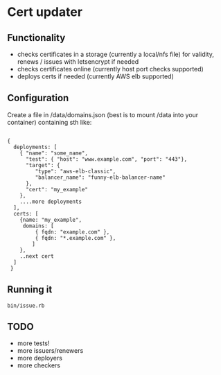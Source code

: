 # Cert updater

## Functionality
 * checks certificates in a storage (currently a local/nfs file) for
   validity, renews / issues with letsencrypt if needed
 * checks certificates online (currently host port checks supported)
 * deploys certs if needed (currently AWS elb supported)

## Configuration

Create a file in /data/domains.json (best is to mount /data into your
container) containing sth like:

```

{
  deployments: [
    { "name": "some_name", 
      "test": { "host": "www.example.com", "port": "443"},
      "target": {
         "type": "aws-elb-classic",
         "balancer_name": "funny-elb-balancer-name"
      },
      "cert": "my_example"
    },
    ....more deployments
  ],
  certs: [
    {name: "my_example",
     domains: [
         { fqdn: "example.com" },
         { fqdn: "*.example.com" },
        ]
    },
    ..next cert
  ]
 }
```

## Running it

```
bin/issue.rb
```

## TODO
 * more tests!
 * more issuers/renewers
 * more deployers
 * more checkers


